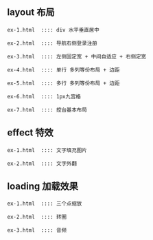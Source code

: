 ## layout 布局
```
ex-1.html  :::: div 水平垂直居中

ex-2.html  :::: 导航右侧登录注册

ex-3.html  :::: 左侧固定宽 + 中间自适应 + 右侧定宽

ex-4.html  :::: 单行 多列等份布局 + 边距

ex-5.html  :::: 多行 多列等份布局 + 边距

ex-6.html  :::: 1px九宫格

ex-7.html  :::: 控台基本布局
```

## effect 特效
```
ex-1.html  :::: 文字填充图片

ex-2.html  :::: 文字外翻
```

## loading 加载效果
```
ex-1.html  :::: 三个点缩放

ex-2.html  :::: 转圈

ex-3.html  :::: 音频
```


